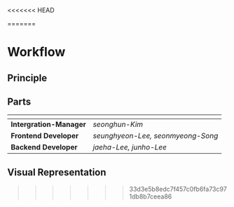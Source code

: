 <<<<<<< HEAD

=======
# Workflow

## Principle

## Parts
|       <!-- -->           |             <!-- -->                  |
| ------------------------ | ------------------------------------- |
| **Intergration-Manager** |  <i>seonghun-Kim</i>                  |
| **Frontend Developer**   | <i>seunghyeon-Lee, seonmyeong-Song</i>|
| **Backend Developer**    | <i>jaeha-Lee, junho-Lee</i>           |
## Visual Representation


>>>>>>> 33d3e5b8edc7f457c0fb6fa73c971db8b7ceea86
